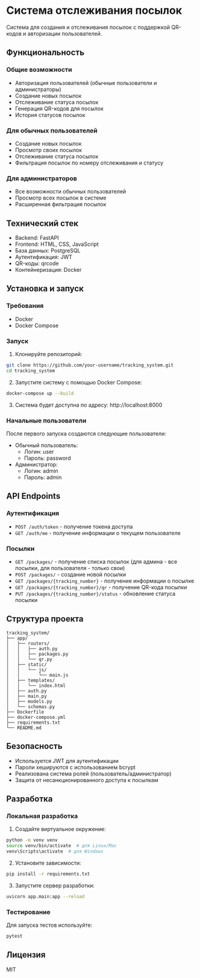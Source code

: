 # Система отслеживания посылок

Система для создания и отслеживания посылок с поддержкой QR-кодов и авторизации пользователей.

## Функциональность

### Общие возможности
- Авторизация пользователей (обычные пользователи и администраторы)
- Создание новых посылок
- Отслеживание статуса посылок
- Генерация QR-кодов для посылок
- История статусов посылок

### Для обычных пользователей
- Создание новых посылок
- Просмотр своих посылок
- Отслеживание статуса посылок
- Фильтрация посылок по номеру отслеживания и статусу

### Для администраторов
- Все возможности обычных пользователей
- Просмотр всех посылок в системе
- Расширенная фильтрация посылок

## Технический стек

- Backend: FastAPI
- Frontend: HTML, CSS, JavaScript
- База данных: PostgreSQL
- Аутентификация: JWT
- QR-коды: qrcode
- Контейнеризация: Docker

## Установка и запуск

### Требования
- Docker
- Docker Compose

### Запуск
1. Клонируйте репозиторий:
```bash
git clone https://github.com/your-username/tracking_system.git
cd tracking_system
```

2. Запустите систему с помощью Docker Compose:
```bash
docker-compose up --build
```

3. Система будет доступна по адресу: http://localhost:8000

### Начальные пользователи
После первого запуска создаются следующие пользователи:
- Обычный пользователь:
  - Логин: user
  - Пароль: password
- Администратор:
  - Логин: admin
  - Пароль: admin

## API Endpoints

### Аутентификация
- `POST /auth/token` - получение токена доступа
- `GET /auth/me` - получение информации о текущем пользователе

### Посылки
- `GET /packages/` - получение списка посылок (для админа - все посылки, для пользователя - только свои)
- `POST /packages/` - создание новой посылки
- `GET /packages/{tracking_number}` - получение информации о посылке
- `GET /packages/{tracking_number}/qr` - получение QR-кода посылки
- `PUT /packages/{tracking_number}/status` - обновление статуса посылки

## Структура проекта

```
tracking_system/
├── app/
│   ├── routers/
│   │   ├── auth.py
│   │   ├── packages.py
│   │   └── qr.py
│   ├── static/
│   │   └── js/
│   │       └── main.js
│   ├── templates/
│   │   └── index.html
│   ├── auth.py
│   ├── main.py
│   ├── models.py
│   └── schemas.py
├── Dockerfile
├── docker-compose.yml
├── requirements.txt
└── README.md
```

## Безопасность

- Используется JWT для аутентификации
- Пароли хешируются с использованием bcrypt
- Реализована система ролей (пользователь/администратор)
- Защита от несанкционированного доступа к посылкам

## Разработка

### Локальная разработка
1. Создайте виртуальное окружение:
```bash
python -m venv venv
source venv/bin/activate  # для Linux/Mac
venv\Scripts\activate  # для Windows
```

2. Установите зависимости:
```bash
pip install -r requirements.txt
```

3. Запустите сервер разработки:
```bash
uvicorn app.main:app --reload
```

### Тестирование
Для запуска тестов используйте:
```bash
pytest
```

## Лицензия

MIT

